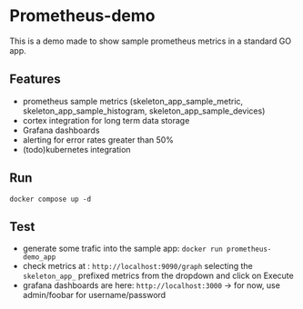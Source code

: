 # Prometheus-demo

This is a demo made to show sample prometheus metrics in a standard GO app.

## Features
- prometheus sample metrics (skeleton_app_sample_metric, skeleton_app_sample_histogram, skeleton_app_sample_devices)
- cortex integration for long term data storage
- Grafana dashboards
- alerting for error rates greater than 50%
- (todo)kubernetes integration

## Run

`docker compose up -d`

## Test
- generate some trafic into the sample app: `docker run prometheus-demo_app`
- check metrics at : `http://localhost:9090/graph` selecting the `skeleton_app_` prefixed metrics from the dropdown and click on Execute
- grafana dashboards are here: `http://localhost:3000` -> for now, use admin/foobar for username/password
